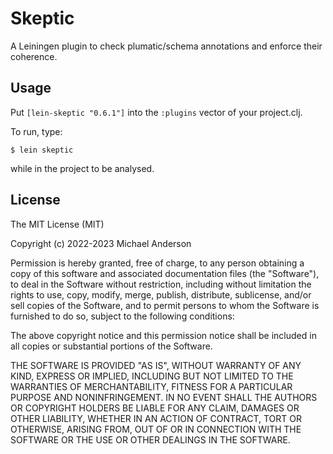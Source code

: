 # Skeptic

A Leiningen plugin to check plumatic/schema annotations and enforce their coherence.

## Usage

Put `[lein-skeptic "0.6.1"]` into the `:plugins` vector of your project.clj.

To run, type:

    $ lein skeptic

while in the project to be analysed.

## License

The MIT License (MIT)

Copyright (c) 2022-2023 Michael Anderson

Permission is hereby granted, free of charge, to any person obtaining a copy
of this software and associated documentation files (the "Software"), to deal
in the Software without restriction, including without limitation the rights
to use, copy, modify, merge, publish, distribute, sublicense, and/or sell
copies of the Software, and to permit persons to whom the Software is
furnished to do so, subject to the following conditions:

The above copyright notice and this permission notice shall be included in
all copies or substantial portions of the Software.

THE SOFTWARE IS PROVIDED "AS IS", WITHOUT WARRANTY OF ANY KIND, EXPRESS OR
IMPLIED, INCLUDING BUT NOT LIMITED TO THE WARRANTIES OF MERCHANTABILITY,
FITNESS FOR A PARTICULAR PURPOSE AND NONINFRINGEMENT. IN NO EVENT SHALL THE
AUTHORS OR COPYRIGHT HOLDERS BE LIABLE FOR ANY CLAIM, DAMAGES OR OTHER
LIABILITY, WHETHER IN AN ACTION OF CONTRACT, TORT OR OTHERWISE, ARISING FROM,
OUT OF OR IN CONNECTION WITH THE SOFTWARE OR THE USE OR OTHER DEALINGS IN
THE SOFTWARE.
